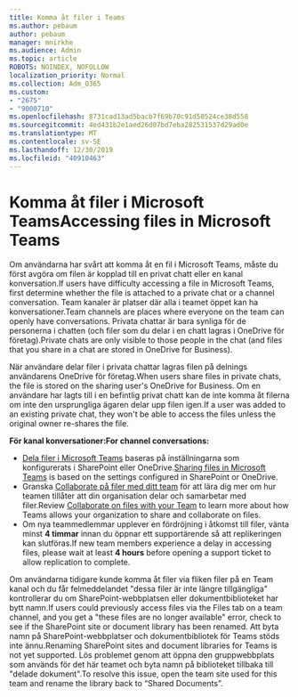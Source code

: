 ```yaml
---
title: Komma åt filer i Teams
ms.author: pebaum
author: pebaum
manager: mnirkhe
ms.audience: Admin
ms.topic: article
ROBOTS: NOINDEX, NOFOLLOW
localization_priority: Normal
ms.collection: Adm_O365
ms.custom:
- "2675"
- "9000710"
ms.openlocfilehash: 8731cad13ad5bacb7f69b70c91d50524ce38d558
ms.sourcegitcommit: 4ed431b2e1aed26d07bd7eba282531537d29ad0e
ms.translationtype: MT
ms.contentlocale: sv-SE
ms.lasthandoff: 12/30/2019
ms.locfileid: "40910463"
---
```

# <a name="accessing-files-in-microsoft-teams"></a><span data-ttu-id="2602e-102">Komma åt filer i Microsoft Teams</span><span class="sxs-lookup"><span data-stu-id="2602e-102">Accessing files in Microsoft Teams</span></span>

<span data-ttu-id="2602e-103">Om användarna har svårt att komma åt en fil i Microsoft Teams, måste du först avgöra om filen är kopplad till en privat chatt eller en kanal konversation.</span><span class="sxs-lookup"><span data-stu-id="2602e-103">If users have difficulty accessing a file in Microsoft Teams, first determine whether the file is attached to a private chat or a channel conversation.</span></span> <span data-ttu-id="2602e-104">Team kanaler är platser där alla i teamet öppet kan ha konversationer.</span><span class="sxs-lookup"><span data-stu-id="2602e-104">Team channels are places where everyone on the team can openly have conversations.</span></span> <span data-ttu-id="2602e-105">Privata chattar är bara synliga för de personerna i chatten (och filer som du delar i en chatt lagras i OneDrive för företag).</span><span class="sxs-lookup"><span data-stu-id="2602e-105">Private chats are only visible to those people in the chat (and files that you share in a chat are stored in OneDrive for Business).</span></span>

<span data-ttu-id="2602e-106">När användare delar filer i privata chattar lagras filen på delnings användarens OneDrive för företag.</span><span class="sxs-lookup"><span data-stu-id="2602e-106">When users share files in private chats, the file is stored on the sharing user's OneDrive for Business.</span></span> <span data-ttu-id="2602e-107">Om en användare har lagts till i en befintlig privat chatt kan de inte komma åt filerna om inte den ursprungliga ägaren delar upp filen igen.</span><span class="sxs-lookup"><span data-stu-id="2602e-107">If a user was added to an existing private chat, they won't be able to access the files unless the original owner re-shares the file.</span></span>    

<span data-ttu-id="2602e-108">**För kanal konversationer:**</span><span class="sxs-lookup"><span data-stu-id="2602e-108">**For channel conversations:**</span></span>

- <span data-ttu-id="2602e-109">[Dela filer i Microsoft Teams](https://docs.microsoft.com/MicrosoftTeams/sharing-files-in-teams) baseras på inställningarna som konfigurerats i SharePoint eller OneDrive.</span><span class="sxs-lookup"><span data-stu-id="2602e-109">[Sharing files in Microsoft Teams](https://docs.microsoft.com/MicrosoftTeams/sharing-files-in-teams) is based on the settings configured in SharePoint or OneDrive.</span></span> 
- <span data-ttu-id="2602e-110">Granska [Collaborate på filer med ditt team](https://support.office.com/article/Collaborate-on-files-with-your-Team-9b200289-dbac-4823-85bd-628a5c7bb0ae) för att lära dig mer om hur teamen tillåter att din organisation delar och samarbetar med filer.</span><span class="sxs-lookup"><span data-stu-id="2602e-110">Review [Collaborate on files with your Team](https://support.office.com/article/Collaborate-on-files-with-your-Team-9b200289-dbac-4823-85bd-628a5c7bb0ae) to learn more about how Teams allows your organization to share and collaborate on files.</span></span> 
- <span data-ttu-id="2602e-111">Om nya teammedlemmar upplever en fördröjning i åtkomst till filer, vänta minst **4 timmar** innan du öppnar ett supportärende så att replikeringen kan slutföras.</span><span class="sxs-lookup"><span data-stu-id="2602e-111">If new team members experience a delay in accessing files, please wait at least **4 hours** before opening a support ticket to allow replication to complete.</span></span> 

<span data-ttu-id="2602e-112">Om användarna tidigare kunde komma åt filer via fliken filer på en Team kanal och du får felmeddelandet "dessa filer är inte längre tillgängliga" kontrollerar du om SharePoint-webbplatsen eller dokumentbiblioteket har bytt namn.</span><span class="sxs-lookup"><span data-stu-id="2602e-112">If users could previously access files via the Files tab on a team channel, and you get a "these files are no longer available" error, check to see if the SharePoint site or document library has been renamed.</span></span> <span data-ttu-id="2602e-113">Att byta namn på SharePoint-webbplatser och dokumentbibliotek för Teams stöds inte ännu.</span><span class="sxs-lookup"><span data-stu-id="2602e-113">Renaming SharePoint sites and document libraries for Teams is not yet supported.</span></span> <span data-ttu-id="2602e-114">Lös problemet genom att öppna den gruppwebbplats som används för det här teamet och byta namn på biblioteket tillbaka till "delade dokument".</span><span class="sxs-lookup"><span data-stu-id="2602e-114">To resolve this issue, open the team site used for this team and rename the library back to “Shared Documents”.</span></span>